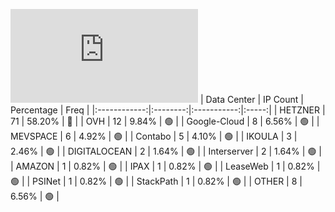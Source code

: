 ![Diagramm](https://github.com/obajay/StateSync-snapshots/blob/main/Projects/Gitopia/1/README.md)
| Data Center | IP Count | Percentage | Freq |
|:------------:|:--------:|:-----------:|:-----:|
| HETZNER | 71 | 58.20% | 🔴 |
| OVH | 12 | 9.84% | 🟢 |
| Google-Cloud | 8 | 6.56% | 🟢 |
| MEVSPACE | 6 | 4.92% | 🟢 |
| Contabo | 5 | 4.10% | 🟢 |
| IKOULA | 3 | 2.46% | 🟢 |
| DIGITALOCEAN | 2 | 1.64% | 🟢 |
| Interserver | 2 | 1.64% | 🟢 |
| AMAZON | 1 | 0.82% | 🟢 |
| IPAX | 1 | 0.82% | 🟢 |
| LeaseWeb | 1 | 0.82% | 🟢 |
| PSINet | 1 | 0.82% | 🟢 |
| StackPath | 1 | 0.82% | 🟢 |
| OTHER | 8 | 6.56% | 🟢 |